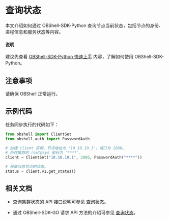 # 查询状态

本文介绍如何通过 OBShell-SDK-Python 查询节点当前状态，包括节点的身份、进程信息和服务状态等内容。

<main id="notice" type='explain'>
  <h4>说明</h4>
  <p>建议先查看 <a href='100.quickstart-of-python.md'>OBShell-SDK-Python 快速上手</a> 内容，了解如何使用 OBShell-SDK-Python。</p>
</main>

## 注意事项

请确保 OBShell 正常运行。

## 示例代码

任务同步执行的代码如下：

```python
from obshell import ClientSet
from obshell.auth import PasswordAuth

# 创建 client 实例，节点地址为 '10.10.10.1'，端口为 2886。
# 所在集群的 root@sys 密码为 '****'。
client = ClientSet("10.10.10.1", 2886, PasswordAuth("****"))

# 获取当前节点的状态。
status = client.v1.get_status()
```

## 相关文档

* 查询集群状态的 API 接口说明可参见 [查询状态](../../400.obshell-api-reference/1600.get-status.md)。

* 通过 OBShell-SDK-GO 请求 API 方法的介绍可参见 [查询状态](../200.go/1600.get-status-of-go.md)。
